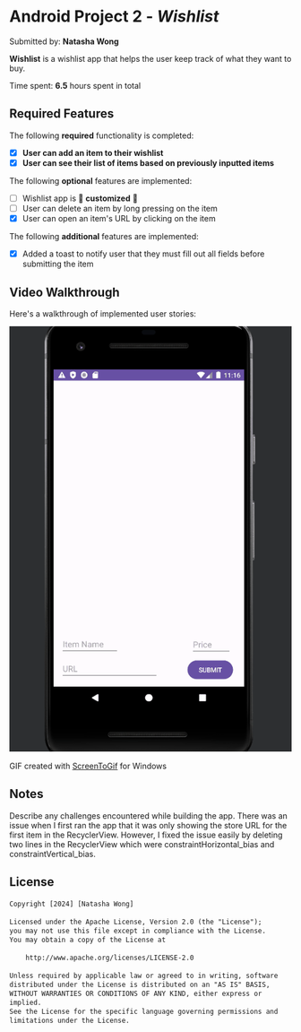 # Android Project 2 - *Wishlist*

Submitted by: **Natasha Wong**

**Wishlist** is a wishlist app that helps the user keep track of what they want to buy.

Time spent: **6.5** hours spent in total

## Required Features

The following **required** functionality is completed:

- [X] **User can add an item to their wishlist**
- [X] **User can see their list of items based on previously inputted items**

The following **optional** features are implemented:

- [ ] Wishlist app is 🎨 **customized** 🎨
- [ ] User can delete an item by long pressing on the item
- [X] User can open an item's URL by clicking on the item

The following **additional** features are implemented:

* [X] Added a toast to notify user that they must fill out all fields before submitting the item

## Video Walkthrough

Here's a walkthrough of implemented user stories:

<img src='https://github.com/natmwong/WishlistApp/blob/main/wishlistDemo.gif' title='Video Walkthrough' width='' alt='Video Walkthrough' />

<!-- Replace this with whatever GIF tool you used! -->
GIF created with [ScreenToGif](https://www.screentogif.com/) for Windows

## Notes

Describe any challenges encountered while building the app.
There was an issue when I first ran the app that it was only showing the store URL for the first item in the RecyclerView.
However, I fixed the issue easily by deleting two lines in the RecyclerView which were constraintHorizontal_bias and constraintVertical_bias.

## License

    Copyright [2024] [Natasha Wong]

    Licensed under the Apache License, Version 2.0 (the "License");
    you may not use this file except in compliance with the License.
    You may obtain a copy of the License at

        http://www.apache.org/licenses/LICENSE-2.0

    Unless required by applicable law or agreed to in writing, software
    distributed under the License is distributed on an "AS IS" BASIS,
    WITHOUT WARRANTIES OR CONDITIONS OF ANY KIND, either express or implied.
    See the License for the specific language governing permissions and
    limitations under the License.
